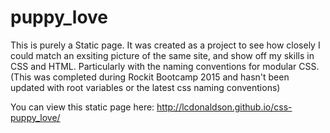 # puppy_love

This is purely a Static page. It was created as a project to see how closely I could match an exsiting picture of the same site, and show off my skills in CSS and HTML. Particularly with the naming conventions for modular CSS. (This was completed during Rockit Bootcamp 2015 and hasn't been updated with root variables or the latest css naming conventions)

You can view this static page here: http://lcdonaldson.github.io/css-puppy_love/
